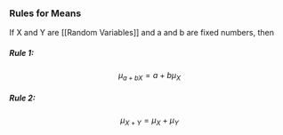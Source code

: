 ### Rules for Means
If X and Y are [[Random Variables]] and a and b are fixed numbers, then

##### Rule 1:
$$ \mu_{a+bX} = a+b\mu_X $$
##### Rule 2:
$$ \mu_{X+Y} = \mu_X+\mu_Y $$

